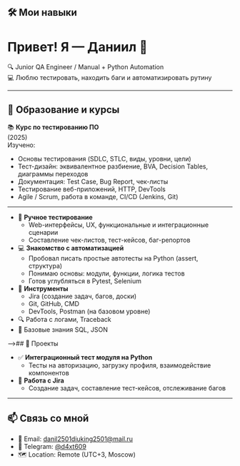 ## 🛠 Мои навыки
# Привет! Я — Даниил 👋

🔍 Junior QA Engineer / Manual + Python Automation  
💻 Люблю тестировать, находить баги и автоматизировать рутину

---

## 🧠 Образование и курсы

📚 **Курс по тестированию ПО**  
(2025)  
Изучено:
- Основы тестирования (SDLC, STLC, виды, уровни, цели)
- Тест-дизайн: эквивалентное разбиение, BVA, Decision Tables, диаграммы переходов
- Документация: Test Case, Bug Report, чек-листы
- Тестирование веб-приложений, HTTP, DevTools
- Agile / Scrum, работа в команде, CI/CD (Jenkins, Git)

---
- 🧪 **Ручное тестирование**
  - Web-интерфейсы, UX, функциональные и интеграционные сценарии
  - Составление чек-листов, тест-кейсов, баг-репортов
- 💻 **Знакомство с автоматизацией**
  - Пробовал писать простые автотесты на Python (assert, структура)
  - Понимаю основы: модули, функции, логика тестов
  - Готов углубляться в Pytest, Selenium
- 🧩 **Инструменты**
  - Jira (создание задач, багов, доски)
  - Git, GitHub, CMD
  - DevTools, Postman (на базовом уровне)
- 🔍 Работа с логами, Traceback
- 🧠 Базовые знания SQL, JSON

-->## 📁 Проекты

- ✅ **Интеграционный тест модуля на Python**
  - Тесты на авторизацию, загрузку профиля, взаимодействие компонентов
- 📌 **Работа с Jira**
  - Создание задач, составление тест-кейсов, отслеживание багов

---

## 📫 Связь со мной

- 📧 Email: danil2501diuking2501@mail.ru  
- 💬 Telegram: [@d4xt609](@d4xt609)  
- 🗺 Location: Remote (UTC+3, Moscow)
